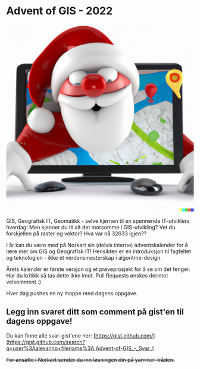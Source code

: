 # Advent of GIS - 2022

![](./santa_dall_e.png)

GIS, Geografisk IT, Geomatikk - selve kjernen til en spennende IT-utviklers hverdag! Men kjenner du til alt det morsomme i GIS-utvikling? Vet du forskjellen på raster og vektor? Hva var nå 32633 igjen??

I år kan du være med på Norkart sin (delvis interne) adventskalender for å lære mer om GIS og Geografisk IT! Hensikten er en introduksjon til fagfeltet og teknologien - ikke et verdensmesterskap i algoritme-design.

Årets kalender er første versjon og et prøveprosjekt for å se om det fenger. Har du kritikk så tas dette ikke imot. Pull Requests ønskes derimot velkomment :)

Hver dag pushes en ny mappe med dagens oppgave. 

## Legg inn svaret ditt som comment på gist'en til dagens oppgave!

Du kan finne alle svar-gist'ene her:
[https://gist.github.com/](https://gist.github.com/search?q=user%3Aalexanno+filename%3A.Advent-of-GIS_-_Svar_)


~~For ansatte i Norkart sender du inn løsningen din på yammer-tråden.~~